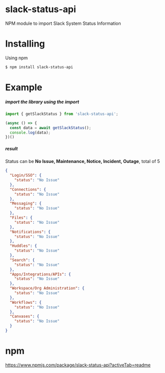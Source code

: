 # slack-status-api

NPM module to import Slack System Status Information

# Installing

Using npm

```bash
$ npm install slack-status-api
```

# Example

##### import the library using the import

```typescript
import { getSlackStatus } from 'slack-status-api';

(async () => {
  const data = await getSlackStatus();
  console.log(data);
})()
```

##### result

Status can be **No Issue, Maintenance, Notice, Incident, Outage**, total of 5

```json
{
  "Login/SSO": {
    "status": "No Issue"
  },
  "Connections": {
    "status": "No Issue"
  },
  "Messaging": {
    "status": "No Issue"
  },
  "Files": {
    "status": "No Issue"
  },
  "Notifications": {
    "status": "No Issue"
  },
  "Huddles": {
    "status": "No Issue"
  },
  "Search": {
    "status": "No Issue"
  },
  "Apps/Integrations/APIs": {
    "status": "No Issue"
  },
  "Workspace/Org Administration": {
    "status": "No Issue"
  },
  "Workflows": {
    "status": "No Issue"
  },
  "Canvases": {
    "status": "No Issue"
  }
}
```

# npm

https://www.npmjs.com/package/slack-status-api?activeTab=readme